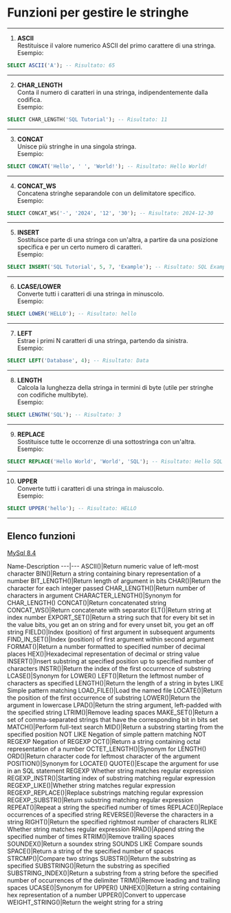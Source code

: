 # Funzioni per gestire le stringhe
---

1. **ASCII**  
Restituisce il valore numerico ASCII del primo carattere di una stringa.  
Esempio:  

```sql
SELECT ASCII('A'); -- Risultato: 65
```

---

2. **CHAR_LENGTH**  
Conta il numero di caratteri in una stringa, indipendentemente dalla codifica.  
Esempio:  

```sql
SELECT CHAR_LENGTH('SQL Tutorial'); -- Risultato: 11
```

---

3. **CONCAT**  
Unisce più stringhe in una singola stringa.  
Esempio:  

```sql
SELECT CONCAT('Hello', ' ', 'World!'); -- Risultato: Hello World!
```

---

4. **CONCAT_WS**  
Concatena stringhe separandole con un delimitatore specifico.  
Esempio:  

```sql
SELECT CONCAT_WS('-', '2024', '12', '30'); -- Risultato: 2024-12-30
```

---

5. **INSERT**  
Sostituisce parte di una stringa con un'altra, a partire da una posizione specifica e per un certo numero di caratteri.  
Esempio:  

```sql
SELECT INSERT('SQL Tutorial', 5, 7, 'Example'); -- Risultato: SQL Example
```

---

6. **LCASE/LOWER**  
Converte tutti i caratteri di una stringa in minuscolo.  
Esempio:  

```sql
SELECT LOWER('HELLO'); -- Risultato: hello
```

---

7. **LEFT**  
Estrae i primi N caratteri di una stringa, partendo da sinistra.  
Esempio:  

```sql
SELECT LEFT('Database', 4); -- Risultato: Data
```

---

8. **LENGTH**  
Calcola la lunghezza della stringa in termini di byte (utile per stringhe con codifiche multibyte).  
Esempio:  

```sql
SELECT LENGTH('SQL'); -- Risultato: 3
```

---

9. **REPLACE**  
Sostituisce tutte le occorrenze di una sottostringa con un'altra.  
Esempio:  

```sql
SELECT REPLACE('Hello World', 'World', 'SQL'); -- Risultato: Hello SQL
```

---

10. **UPPER**  
Converte tutti i caratteri di una stringa in maiuscolo.  
Esempio:  

```sql
SELECT UPPER('hello'); -- Risultato: HELLO
```

---

## Elenco funzioni

[MySql 8.4](https://dev.mysql.com/doc/refman/8.4/en/string-functions.html)

Name-Description
---|---
ASCII()|Return numeric value of left-most character
BIN()|Return a string containing binary representation of a number
BIT_LENGTH()|Return length of argument in bits
CHAR()|Return the character for each integer passed
CHAR_LENGTH()|Return number of characters in argument
CHARACTER_LENGTH()|Synonym for CHAR_LENGTH()
CONCAT()|Return concatenated string
CONCAT_WS()|Return concatenate with separator
ELT()|Return string at index number
EXPORT_SET()|Return a string such that for every bit set in the value bits, you get an on string and for every unset bit, you get an off string
FIELD()|Index (position) of first argument in subsequent arguments
FIND_IN_SET()|Index (position) of first argument within second argument
FORMAT()|Return a number formatted to specified number of decimal places
HEX()|Hexadecimal representation of decimal or string value
INSERT()|Insert substring at specified position up to specified number of characters
INSTR()|Return the index of the first occurrence of substring
LCASE()|Synonym for LOWER()
LEFT()|Return the leftmost number of characters as specified
LENGTH()|Return the length of a string in bytes
LIKE Simple pattern matching
LOAD_FILE()|Load the named file
LOCATE()|Return the position of the first occurrence of substring
LOWER()|Return the argument in lowercase
LPAD()|Return the string argument, left-padded with the specified string
LTRIM()|Remove leading spaces
MAKE_SET()|Return a set of comma-separated strings that have the corresponding bit in bits set
MATCH()|Perform full-text search
MID()|Return a substring starting from the specified position
NOT LIKE Negation of simple pattern matching
NOT REGEXP Negation of REGEXP
OCT()|Return a string containing octal representation of a number
OCTET_LENGTH()|Synonym for LENGTH()
ORD()|Return character code for leftmost character of the argument
POSITION()|Synonym for LOCATE()
QUOTE()|Escape the argument for use in an SQL statement
REGEXP Whether string matches regular expression
REGEXP_INSTR()|Starting index of substring matching regular expression
REGEXP_LIKE()|Whether string matches regular expression
REGEXP_REPLACE()|Replace substrings matching regular expression
REGEXP_SUBSTR()|Return substring matching regular expression
REPEAT()|Repeat a string the specified number of times
REPLACE()|Replace occurrences of a specified string
REVERSE()|Reverse the characters in a string
RIGHT()|Return the specified rightmost number of characters
RLIKE Whether string matches regular expression
RPAD()|Append string the specified number of times
RTRIM()|Remove trailing spaces
SOUNDEX()|Return a soundex string
SOUNDS LIKE Compare sounds
SPACE()|Return a string of the specified number of spaces
STRCMP()|Compare two strings
SUBSTR()|Return the substring as specified
SUBSTRING()|Return the substring as specified
SUBSTRING_INDEX()|Return a substring from a string before the specified number of occurrences of the delimiter
TRIM()|Remove leading and trailing spaces
UCASE()|Synonym for UPPER()
UNHEX()|Return a string containing hex representation of a number
UPPER()|Convert to uppercase
WEIGHT_STRING()|Return the weight string for a string
